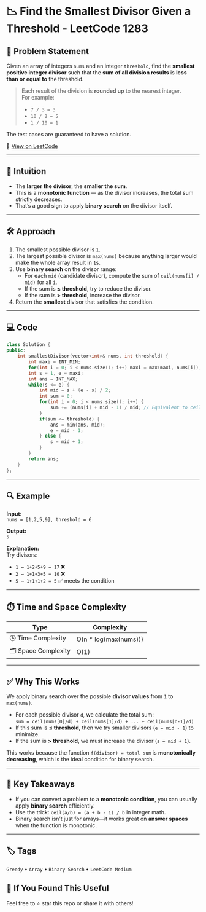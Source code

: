 # 📉 Find the Smallest Divisor Given a Threshold - LeetCode 1283

## 📄 Problem Statement

Given an array of integers `nums` and an integer `threshold`, find the **smallest positive integer divisor** such that the **sum of all division results** is **less than or equal to** the threshold.

> Each result of the division is **rounded up** to the nearest integer.  
> For example:  
> - `7 / 3 = 3`  
> - `10 / 2 = 5`  
> - `1 / 10 = 1`

The test cases are guaranteed to have a solution.

🔗 [View on LeetCode](https://leetcode.com/problems/find-the-smallest-divisor-given-a-threshold)

---

## 🧠 Intuition

- The **larger the divisor**, the **smaller the sum**.
- This is a **monotonic function** — as the divisor increases, the total sum strictly decreases.
- That’s a good sign to apply **binary search** on the divisor itself.

---

## 🛠️ Approach

1. The smallest possible divisor is `1`.
2. The largest possible divisor is `max(nums)` because anything larger would make the whole array result in `1`s.
3. Use **binary search** on the divisor range:
   - For each `mid` (candidate divisor), compute the sum of `ceil(nums[i] / mid)` for all `i`.
   - If the sum is **≤ threshold**, try to reduce the divisor.
   - If the sum is **> threshold**, increase the divisor.
4. Return the **smallest** divisor that satisfies the condition.

---

## 💻 Code

```cpp
class Solution {
public:
    int smallestDivisor(vector<int>& nums, int threshold) {
        int maxi = INT_MIN;
        for(int i = 0; i < nums.size(); i++) maxi = max(maxi, nums[i]);
        int s = 1, e = maxi;
        int ans = INT_MAX;
        while(s <= e) {
            int mid = s + (e - s) / 2;
            int sum = 0;
            for(int i = 0; i < nums.size(); i++) {
                sum += (nums[i] + mid - 1) / mid; // Equivalent to ceil(nums[i]/mid)
            }
            if(sum <= threshold) {
                ans = min(ans, mid);
                e = mid - 1;
            } else {
                s = mid + 1;
            }
        }
        return ans;
    }
};

```

---

## 🔍 Example

**Input:**  
`nums = [1,2,5,9], threshold = 6`  

**Output:**  
`5`  

**Explanation:**  
Try divisors:
- `1 → 1+2+5+9 = 17` ❌
- `2 → 1+1+3+5 = 10` ❌
- `5 → 1+1+1+2 = 5` ✅ meets the condition

---

## ⏱️ Time and Space Complexity

| Type | Complexity |
|------|------------|
| 🕒 Time Complexity | O(n * log(max(nums))) |
| 🗂 Space Complexity | O(1) |

---

## ✅ Why This Works

We apply binary search over the possible **divisor values** from `1` to `max(nums)`.

- For each possible divisor `d`, we calculate the total sum:  
  `sum = ceil(nums[0]/d) + ceil(nums[1]/d) + ... + ceil(nums[n-1]/d)`
- If this sum is **≤ threshold**, then we try smaller divisors (`e = mid - 1`) to minimize.
- If the sum is **> threshold**, we must increase the divisor (`s = mid + 1`).

This works because the function `f(divisor) = total sum` is **monotonically decreasing**, which is the ideal condition for binary search.

---

## 📌 Key Takeaways

- If you can convert a problem to a **monotonic condition**, you can usually apply **binary search** efficiently.
- Use the trick: `ceil(a/b) = (a + b - 1) / b` in integer math.
- Binary search isn’t just for arrays—it works great on **answer spaces** when the function is monotonic.



---

## 🏷️ Tags

`Greedy` • `Array` • `Binary Search` • `LeetCode Medium`

## 🙌 If You Found This Useful
Feel free to ⭐ star this repo or share it with others!
